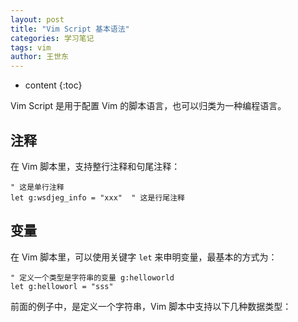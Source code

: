 ```yaml
---
layout: post
title: "Vim Script 基本语法"
categories: 学习笔记
tags: vim
author: 王世东
---
```


* content
{:toc}

Vim Script 是用于配置 Vim 的脚本语言，也可以归类为一种编程语言。

## 注释

在 Vim 脚本里，支持整行注释和句尾注释：

```vim
" 这是单行注释
let g:wsdjeg_info = "xxx"  " 这是行尾注释
```


## 变量

在 Vim 脚本里，可以使用关键字 `let` 来申明变量，最基本的方式为：

```vim
" 定义一个类型是字符串的变量 g:helloworld
let g:helloworl = "sss"
```

前面的例子中，是定义一个字符串，Vim 脚本中支持以下几种数据类型：


